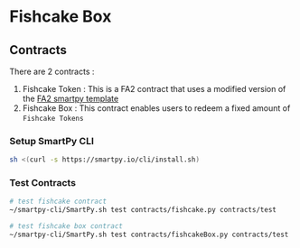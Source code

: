 # Fishcake Box

## Contracts

There are 2 contracts :

1. Fishcake Token : This is a FA2 contract that uses a modified version of the [FA2 smartpy template](https://smartpy.io/ide?template=FA2.py)
2. Fishcake Box : This contract enables users to redeem a fixed amount of `Fishcake Tokens`

### Setup SmartPy CLI

```sh
sh <(curl -s https://smartpy.io/cli/install.sh)
```

### Test Contracts

```sh
# test fishcake contract
~/smartpy-cli/SmartPy.sh test contracts/fishcake.py contracts/test

# test fishcake box contract
~/smartpy-cli/SmartPy.sh test contracts/fishcakeBox.py contracts/test
```
